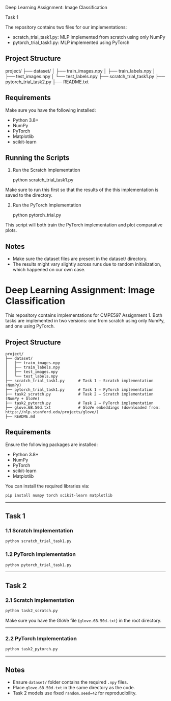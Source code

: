 Deep Learning Assignment: Image Classification

Task 1

The repository contains two files for our implementations:

- scratch_trial_task1.py: MLP implemented from scratch using only NumPy
- pytorch_trial_task1.py: MLP implemented using PyTorch

Project Structure
-----------------
project/
├── dataset/
│   ├── train_images.npy
│   ├── train_labels.npy
│   ├── test_images.npy
│   └── test_labels.npy
├── scratch_trial_task1.py
├── pytorch_trial_task2.py
├── README.txt

Requirements
------------
Make sure you have the following installed:

- Python 3.8+
- NumPy
- PyTorch
- Matplotlib
- scikit-learn

Running the Scripts
-------------------

1. Run the Scratch Implementation

    python scratch_trial_task1.py

Make sure to run this first so that the results of the this implementation is saved to the directory.

2. Run the PyTorch Implementation

    python pytorch_trial.py

This script will both train the PyTorch implementation and plot comparative plots.

Notes
-----
- Make sure the dataset files are present in the dataset/ directory.
- The results might vary slightly across runs due to random initialization, which happened on our own case.


# Deep Learning Assignment: Image Classification

This repository contains implementations for CMPE597 Assignment 1. Both tasks are implemented in two versions: one from scratch using only NumPy, and one using PyTorch.

## Project Structure

```
project/
├── dataset/
│   ├── train_images.npy
│   ├── train_labels.npy
│   ├── test_images.npy
│   └── test_labels.npy
├── scratch_trial_task1.py      # Task 1 – Scratch implementation (NumPy)
├── pytorch_trial_task1.py      # Task 1 – PyTorch implementation
├── task2_scratch.py            # Task 2 – Scratch implementation (NumPy + GloVe)
├── task2_pytorch.py            # Task 2 – PyTorch implementation
├── glove.6B.50d.txt            # GloVe embeddings (downloaded from: https://nlp.stanford.edu/projects/glove/)
├── README.md
```

## Requirements

Ensure the following packages are installed:

- Python 3.8+
- NumPy
- PyTorch
- scikit-learn
- Matplotlib

You can install the required libraries via:

```bash
pip install numpy torch scikit-learn matplotlib
```

---

## Task 1

### 1.1 Scratch Implementation



```bash
python scratch_trial_task1.py
```


### 1.2 PyTorch Implementation


```bash
python pytorch_trial_task1.py
```

---

## Task 2

### 2.1 Scratch Implementation

```bash
python task2_scratch.py
```


Make sure you have the GloVe file (`glove.6B.50d.txt`) in the root directory.

---

### 2.2 PyTorch Implementation

```bash
python task2_pytorch.py
```


---

## Notes

- Ensure `dataset/` folder contains the required `.npy` files.
- Place `glove.6B.50d.txt` in the same directory as the code.
- Task 2 models use fixed `random.seed=42` for reproducibility.


